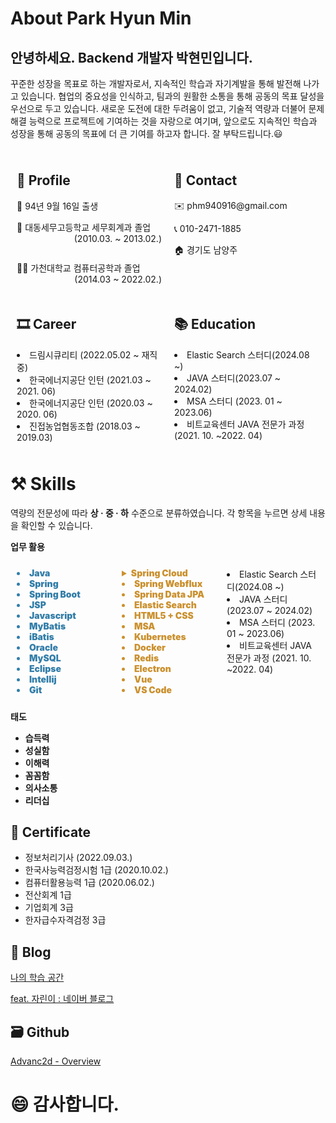 # About Park Hyun Min

## 안녕하세요. Backend 개발자 박현민입니다.

꾸준한 성장을 목표로 하는 개발자로서, 지속적인 학습과 자기계발을 통해 발전해 나가고 있습니다. 협업의 중요성을 인식하고, 팀과의 원활한 소통을 통해 공동의 목표 달성을 우선으로 두고 있습니다. 새로운 도전에 대한 두려움이 없고, 기술적 역량과 더불어 문제 해결 능력으로 프로젝트에 기여하는 것을 자랑으로 여기며, 앞으로도 지속적인 학습과 성장을 통해 공동의 목표에 더 큰 기여를 하고자 합니다. 잘 부탁드립니다.😃

<div style="display: flex;">
    <div style="flex: 1; padding: 10px;">
        <h2>👦 Profile</h2>
        <p>👶  94년 9월 16일 출생</p>
        <p>🏫  대동세무고등학교 세무회계과 졸업<br>
            <span style="float: right;">(2010.03. ~ 2013.02.)</span>
        </p>
        <br>
        <p>👨‍🎓  가천대학교 컴퓨터공학과 졸업<br>
            <span style="float: right;">(2014.03 ~ 2022.02.)</span>
        </p>
    </div>
    <div style="flex: 1; padding: 10px;">
        <h2>👋 Contact</h2>
        <p>✉️ phm940916@gmail.com</p>
        <p>📞 010-2471-1885</p>
        <p>🏠 경기도 남양주</p>
    </div>
</div>

<div style="display: flex;">
    <div style="flex: 1; padding: 10px;">
        <h2>🎞 Career</h2>
        <li>드림시큐리티 (2022.05.02 ~ 재직 중)</li>
        <li>한국에너지공단 인턴 (2021.03 ~ 2021. 06)</li>
        <li>한국에너지공단 인턴 (2020.03 ~ 2020. 06)</li>
        <li>진접농업협동조합  (2018.03 ~ 2019.03)</li>
    </div>
    <div style="flex: 1; padding: 10px;">
        <h2>📚 Education</h2>
        <li>Elastic Search 스터디(2024.08 ~)</li>
        <li>JAVA 스터디(2023.07 ~ 2024.02)</li>
        <li>MSA 스터디 (2023. 01 ~ 2023.06)</li>
        <li>비트교육센터 JAVA 전문가 과정 (2021. 10. ~2022. 04)</li>
    </div>
</div>

# ⚒️ Skills
역량의 전문성에 따라 **상 · 중 · 하** 수준으로 분류하였습니다. 각 항목을 누르면 상세 내용을 확인할 수 있습니다. 

**업무 활용**
<div style="display: flex;">
    <div style="flex: 1; padding: 10px; 
                font-weight: 900;
                color: rgba(51, 126, 169, 1);
                fill: rgba(51, 126, 169, 1);">
        <li>Java</li>
        <li>Spring</li>
        <li>Spring Boot</li>
        <li>JSP</li>
        <li>Javascript</li>
        <li>MyBatis</li>
        <li>iBatis</li>
        <li>Oracle</li>
        <li>MySQL</li>
        <li>Eclipse</li>
        <li>Intellij</li>
        <li>Git</li>
    </div>
    <div style="flex: 1; padding: 10px; 
                font-weight: 900;
                color: rgba(203, 145, 47, 1);
                fill: rgba(203, 145, 47, 1)">
        <details>
            <summary>Spring Cloud</summary>
            <ul>
                <li>Config</li>
                <li>Eureka</li>
                <li>Gateway</li>
                <li>OpenFeign</li>
            </ul>
        </details>
        <li>Spring Webflux</li>
        <li>Spring Data JPA</li>
        <li>Elastic Search</li>
        <li>HTML5 + CSS</li>
        <li>MSA</li>
        <li>Kubernetes</li>
        <li>Docker</li>
        <li>Redis</li>
        <li>Electron</li>
        <li>Vue</li>
        <li>VS Code</li>
    </div>
    <div style="flex: 1; padding: 10px;">
        <li>Elastic Search 스터디(2024.08 ~)</li>
        <li>JAVA 스터디(2023.07 ~ 2024.02)</li>
        <li>MSA 스터디 (2023. 01 ~ 2023.06)</li>
        <li>비트교육센터 JAVA 전문가 과정 (2021. 10. ~2022. 04)</li>
    </div>
</div>

**태도**

- **습득력**
- **성실함**
- **이해력**
- **꼼꼼함**
- **의사소통**
- **리더십**

## 📑 Certificate
- 정보처리기사 (2022.09.03.)
- 한국사능력검정시험 1급 (2020.10.02.)
- 컴퓨터활용능력 1급 (2020.06.02.)
- 전산회계 1급
- 기업회계 3급
- 한자급수자격검정 3급

## 📝 Blog
[나의 학습 공간](https://advanc2d.notion.site/a7dcc6e5c5ef46529eec2f132cc67cc2)

[feat. 자린이 : 네이버 블로그](https://blog.naver.com/advanc2d)

## 🗃 Github
[Advanc2d - Overview](https://github.com/Advanc2d)

# 😄 감사합니다.